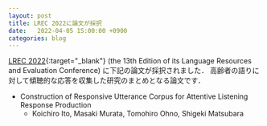 ```yaml
---
layout: post
title: LREC 2022に論文が採択
date:   2022-04-05 15:00:00 +0900
categories: blog
---
```


[LREC 2022](https://lrec2022.lrec-conf.org/en/ "LREC 2022"){:target="_blank"} (the 13th Edition of its Language Resources and Evaluation Conference) に下記の論文が採択されました．
高齢者の語りに対して傾聴的な応答を収集した研究のまとめとなる論文です．
- Construction of Responsive Utterance Corpus for Attentive Listening Response Production
  - Koichiro Ito, Masaki Murata, Tomohiro Ohno, Shigeki Matsubara
